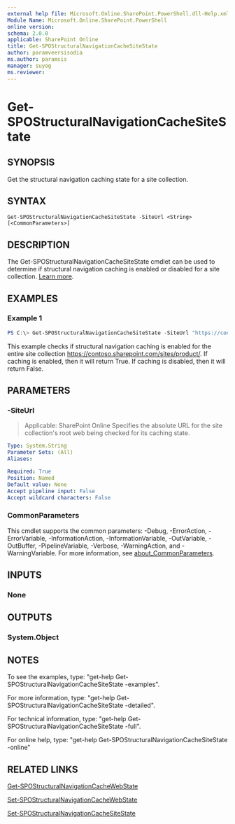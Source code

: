 ```yaml
---
external help file: Microsoft.Online.SharePoint.PowerShell.dll-Help.xml
Module Name: Microsoft.Online.SharePoint.PowerShell
online version:
schema: 2.0.0
applicable: SharePoint Online
title: Get-SPOStructuralNavigationCacheSiteState
author: paramveersisodia
ms.author: paramsis
manager: suyog
ms.reviewer:
---
```


# Get-SPOStructuralNavigationCacheSiteState

## SYNOPSIS
Get the structural navigation caching state for a site collection.

## SYNTAX

```
Get-SPOStructuralNavigationCacheSiteState -SiteUrl <String> [<CommonParameters>]
```

## DESCRIPTION
The Get-SPOStructuralNavigationCacheSiteState cmdlet can be used to determine if structural navigation caching is enabled or disabled for a site collection. [Learn more](https://support.office.com/article/structural-navigation-and-performance-f163053f-8eca-4b9c-b973-36b395093b43).

## EXAMPLES

### Example 1
```powershell
PS C:\> Get-SPOStructuralNavigationCacheSiteState -SiteUrl "https://contoso.sharepoint.com/sites/product/"
```

This example checks if structural navigation caching is enabled for the entire site collection https://contoso.sharepoint.com/sites/product/. If caching is enabled, then it will return True. If caching is disabled, then it will return False.

## PARAMETERS

### -SiteUrl

> Applicable: SharePoint Online
Specifies the absolute URL for the site collection's root web being checked for its caching state.

```yaml
Type: System.String
Parameter Sets: (All)
Aliases:

Required: True
Position: Named
Default value: None
Accept pipeline input: False
Accept wildcard characters: False
```

### CommonParameters
This cmdlet supports the common parameters: -Debug, -ErrorAction, -ErrorVariable, -InformationAction, -InformationVariable, -OutVariable, -OutBuffer, -PipelineVariable, -Verbose, -WarningAction, and -WarningVariable. For more information, see [about_CommonParameters](https://go.microsoft.com/fwlink/?LinkID=113216).

## INPUTS

### None

## OUTPUTS

### System.Object

## NOTES

To see the examples, type: "get-help Get-SPOStructuralNavigationCacheSiteState -examples".

For more information, type: "get-help Get-SPOStructuralNavigationCacheSiteState -detailed".

For technical information, type: "get-help Get-SPOStructuralNavigationCacheSiteState -full".

For online help, type: "get-help Get-SPOStructuralNavigationCacheSiteState -online"


## RELATED LINKS

[Get-SPOStructuralNavigationCacheWebState](Get-SPOStructuralNavigationCacheWebState.md)

[Set-SPOStructuralNavigationCacheWebState](Set-SPOStructuralNavigationCacheWebState.md)

[Set-SPOStructuralNavigationCacheSiteState](Set-SPOStructuralNavigationCacheSiteState.md)
